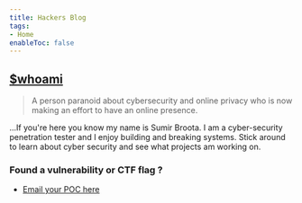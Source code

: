 ```yaml
---
title: Hackers Blog
tags: 
- Home
enableToc: false
---
```


## [$whoami](https://in.linkedin.com/in/sumir-broota)
> A person paranoid about cybersecurity and online privacy who is now making an effort to have an online presence.

...If you're here you know my name is Sumir Broota. I am a cyber-security penetration tester and I enjoy building and breaking systems. Stick around to learn about cyber security and see what projects am working on.

### Found a vulnerability or CTF flag ?
- <a href=”mailto:connect@sumirbroota.com”>Email your POC here</a>

